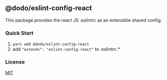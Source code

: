## @dodo/eslint-config-react

This package provides the react JS .eslintrc as an extensible shared config.

### Quick Start

1. `yarn add @dodo/eslint-config-react`
2. add `"extends": "eslint-config-react"` to .eslintrc.\*

### License

[MIT](LICENSE)
